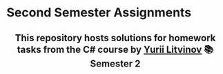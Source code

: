 # Second Semester Assignments

<h2 align="center">
This repository hosts solutions for homework tasks from the C# course by <a href="https://github.com/yurii-litvinov" target="_blank" rel="noreferrer">Yurii Litvinov</a> 📚 <br/>
Semester 2
</h2>
